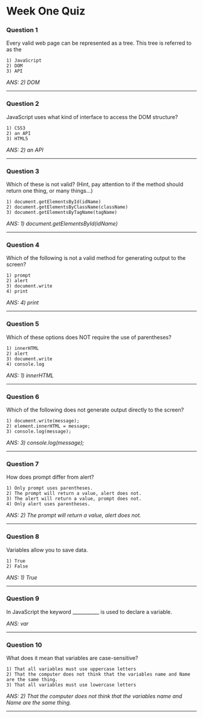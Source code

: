 # Week One Quiz

### Question 1
Every valid web page can be represented as a tree.  This tree is referred to as the

    1) JavaScript
    2) DOM
    3) API

_ANS: 2) DOM_<hr>

### Question 2
JavaScript uses what kind of interface to access the DOM structure?

    1) CSS3
    2) an API
    3) HTML5

_ANS: 2) an API_<hr>

### Question 3
Which of these is not valid?  (Hint, pay attention to if the method should return one thing, or many things...)

    1) document.getElementsById(idName)
    2) document.getElementsByClassName(className)
    3) document.getElementsByTagName(tagName)

_ANS: 1) document.getElementsById(idName)_<hr>

### Question 4
Which of the following is not a valid method for generating output to the screen?

    1) prompt
    2) alert
    3) document.write
    4) print

_ANS: 4) print_<hr>

### Question 5
Which of these options does NOT require the use of parentheses?

    1) innerHTML
    2) alert
    3) document.write
    4) console.log

_ANS: 1) innerHTML_<hr>

### Question 6
Which of the following does not generate output directly to the screen?

    1) document.write(message);
    2) element.innerHTML = message;
    3) console.log(message);

_ANS: 3) console.log(message);_<hr>

### Question 7
How does prompt differ from alert?

    1) Only prompt uses parentheses.
    2) The prompt will return a value, alert does not.
    3) The alert will return a value, prompt does not.
    4) Only alert uses parentheses.

_ANS: 2) The prompt will return a value, alert does not._<hr>

### Question 8
Variables allow you to save data.

    1) True
    2) False

_ANS: 1) True_<hr>

### Question 9
In JavaScript the keyword ___________ is used to declare a variable.

_ANS: var_<hr>

### Question 10
What does it mean that variables are case-sensitive?

    1) That all variables must use uppercase letters
    2) That the computer does not think that the variables name and Name are the same thing.
    3) That all variables must use lowercase letters

_ANS: 2) That the computer does not think that the variables name and Name are the same thing._<hr>



